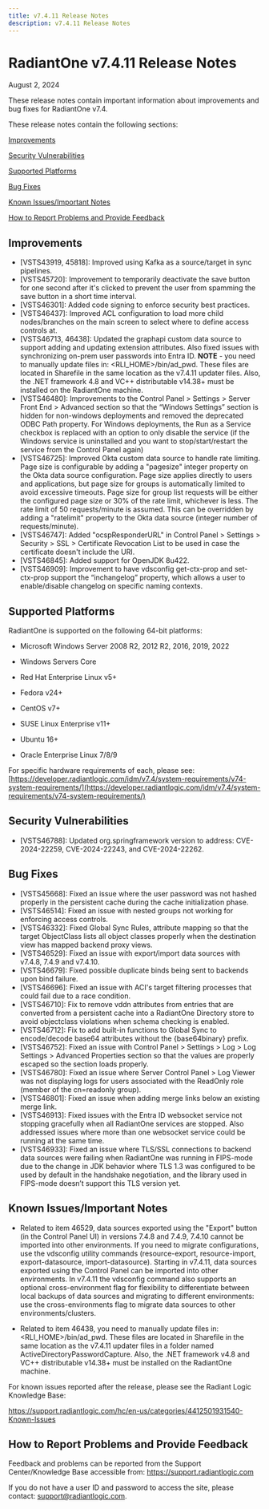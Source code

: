 ```yaml
---
title: v7.4.11 Release Notes
description: v7.4.11 Release Notes
---
```


# RadiantOne v7.4.11 Release Notes

August 2, 2024

These release notes contain important information about improvements and bug fixes for RadiantOne v7.4.

These release notes contain the following sections:

[Improvements](#improvements)

[Security Vulnerabilities](#security-vulnerabilities)

[Supported Platforms](#supported-platforms)

[Bug Fixes](#bug-fixes)

[Known Issues/Important Notes](#known-issuesimportant-notes)

[How to Report Problems and Provide Feedback](#how-to-report-problems-and-provide-feedback)


## Improvements

-	[VSTS43919, 45818]: Improved using Kafka as a source/target in sync pipelines. 
-	[VSTS45720]: Improvement to temporarily deactivate the save button for one second after it's clicked to prevent the user from spamming the save button in a short time interval. 
-	[VSTS46301]: Added code signing to enforce security best practices. 
-	[VSTS46437]: Improved ACL configuration to load more child nodes/branches on the main screen to select where to define access controls at. 
-	[VSTS46713, 46438]: Updated the graphapi custom data source to support adding and updating extension attributes. Also fixed issues with synchronizing on-prem user passwords into Entra ID. **NOTE** - you need to manually update files in: <RLI_HOME>/bin/ad_pwd. These files are located in Sharefile in the same location as the v7.4.11 updater files. Also, the .NET framework 4.8 and VC++ distributable v14.38+ must be installed on the RadiantOne machine.   
-	[VSTS46480]: Improvements to the Control Panel > Settings > Server Front End > Advanced section so that the “Windows Settings” section is hidden for non-windows deployments and removed the deprecated ODBC Path property. For Windows deployments, the Run as a Service checkbox is replaced with an option to only disable the service (if the Windows service is uninstalled and you want to stop/start/restart the service from the Control Panel again) 
-	[VSTS46725]: Improved Okta custom data source to handle rate limiting. Page size is configurable by adding a "pagesize" integer property on the Okta data source configuration.  Page size applies directly to users and applications, but page size for groups is automatically limited to avoid excessive timeouts.  Page size for group list requests will be either the configured page size or 30% of the rate limit, whichever is less. The rate limit of 50 requests/minute is assumed. This can be overridden by adding a "ratelimit" property to the Okta data source (integer number of requests/minute). 
-	[VSTS46747]: Added "ocspResponderURL" in Control Panel > Settings > Security > SSL > Certificate Revocation List to be used in case the certificate doesn't include the URI. 
-	[VSTS46845]:  Added support for OpenJDK 8u422. 
-	[VSTS46909]: Improvement to have vdsconfig get-ctx-prop and set-ctx-prop support the “inchangelog” property, which allows a user to enable/disable changelog on specific naming contexts. 

## Supported Platforms

RadiantOne is supported on the following 64-bit platforms:

-	Microsoft Windows Server 2008 R2, 2012 R2, 2016, 2019, 2022

-	Windows Servers Core

-	Red Hat Enterprise Linux v5+

-	Fedora v24+

-	CentOS v7+

-	SUSE Linux Enterprise v11+

-	Ubuntu 16+

-	Oracle Enterprise Linux 7/8/9

For specific hardware requirements of each, please see: [https://developer.radiantlogic.com/idm/v7.4/system-requirements/v74-system-requirements/](https://developer.radiantlogic.com/idm/v7.4/system-requirements/v74-system-requirements/)

## Security Vulnerabilities

-	[VSTS46788]: Updated org.springframework version to address: CVE-2024-22259, CVE-2024-22243, and CVE-2024-22262.  

## Bug Fixes

-	[VSTS45668]: Fixed an issue where the user password was not hashed properly in the persistent cache during the cache initialization phase. 
-	[VSTS46514]: Fixed an issue with nested groups not working for enforcing access controls. 
-	[VSTS46332]: Fixed Global Sync Rules, attribute mapping so that the target ObjectClass lists all object classes properly when the destination view has mapped backend proxy views. 
-	[VSTS46529]: Fixed an issue with export/import data sources with v7.4.8, 7.4.9 and v7.4.10. 
-	[VSTS46679]: Fixed possible duplicate binds being sent to backends upon bind failure. 
-	[VSTS46696]: Fixed an issue with ACI's target filtering processes that could fail due to a race condition. 
-	[VSTS46710]: Fix to remove vddn attributes from entries that are converted from a persistent cache into a RadiantOne Directory store to avoid objectclass violations when schema checking is enabled. 
-	[VSTS46712]: Fix to add built-in functions to Global Sync to encode/decode base64 attributes without the {base64binary} prefix. 
-	[VSTS46752]: Fixed an issue with Control Panel > Settings > Log > Log Settings > Advanced Properties section so that the values are properly escaped so the section loads properly. 
-	[VSTS46780]: Fixed an issue where Server Control Panel > Log Viewer was not displaying logs for users associated with the ReadOnly role (member of the cn=readonly group). 
-	[VSTS46801]: Fixed an issue when adding merge links below an existing merge link. 
-	[VSTS46913]: Fixed issues with the Entra ID websocket service not stopping gracefully when all RadiantOne services are stopped. Also addressed issues where more than one websocket service could be running at the same time. 
-	[VSTS46933]: Fixed an issue where TLS/SSL connections to backend data sources were failing when RadiantOne was running in FIPS-mode due to the change in JDK behavior where TLS 1.3 was configured to be used by default in the handshake negotiation, and the library used in FIPS-mode doesn’t support this TLS version yet. 

## Known Issues/Important Notes

-	Related to item 46529, data sources exported using the "Export" button (in the Control Panel UI) in versions 7.4.8 and 7.4.9, 7.4.10 cannot be imported into other environments. If you need to migrate configurations, use the vdsconfig utility commands (resource-export, resource-import, export-datasource, import-datasource). Starting in v7.4.11, data sources exported using the Control Panel can be imported into other environments. In v7.4.11 the vdsconfig command also supports an optional cross-environment flag for flexibility to differentiate between local backups of data sources and migrating to different environments: use the cross-environments flag to migrate data sources to other environments/clusters. 

-	Related to item 46438, you need to manually update files in: <RLI_HOME>/bin/ad_pwd. These files are located in Sharefile in the same location as the v7.4.11 updater files in a folder named ActiveDirectoryPasswordCapture. Also, the .NET framework v4.8 and VC++ distributable v14.38+ must be installed on the RadiantOne machine.   

For known issues reported after the release, please see the Radiant Logic Knowledge Base: 

https://support.radiantlogic.com/hc/en-us/categories/4412501931540-Known-Issues  

## How to Report Problems and Provide Feedback

Feedback and problems can be reported from the Support Center/Knowledge Base accessible from: https://support.radiantlogic.com 

If you do not have a user ID and password to access the site, please contact: support@radiantlogic.com.

